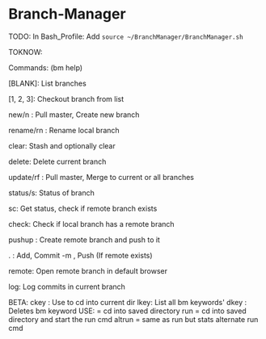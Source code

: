 # Branch-Manager

TODO:
In Bash_Profile:
Add `source ~/BranchManager/BranchManager.sh`

TOKNOW:

Commands: (bm help)

  [BLANK]:			          List branches
  
  [1, 2, 3]:		        	Checkout branch from list
  
  new/n <branch>:	    		Pull master, Create new branch
  
  rename/rn <branch>:	   	Rename local branch
  
  clear: 			          	Stash and optionally clear
  
  delete:			           	Delete current branch
  
  update/rf <all>: 	    	Pull master, Merge to current or all branches
  
  status/s:		          	Status of branch
  
  sc:			              	Get status, check if remote branch exists
  
  check:		          		Check if local branch has a remote branch
  
  pushup <branch>: 	    	Create remote branch and push to it
  
  . <description>:	    	Add, Commit -m <des>, Push (If remote exists)
  
  remote:				          Open remote branch in default browser
  
  log:				            Log commits in current branch
  
  BETA:
    ckey <keyword>:			  Use <keyword> to cd into current dir
    lkey:				          List all bm keywords'
    dkey <keyword>:		   	Deletes bm keyword
    USE:
      <keyword> = cd into saved directory
      <keyword> run = cd into saved directory and start the run cmd
      <keyword> altrun = same as run but stats alternate run cmd
